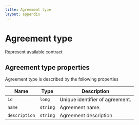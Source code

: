 ```yaml
---
title: Agreement type
layout: appendix
---
```


#  Agreement type

Represent available contract


## Agreement type properties

Agreement type is described by the following properties


Name            | Type      | Description
-----|----------|----------------------
`id`            |`long`     | Unique identifier of agreement.
`name`      	|`string`   | Agreement name.
`description`   |`string`   | Agreement description.



